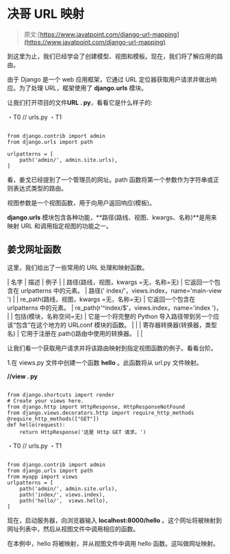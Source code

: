 # 决哥 URL 映射

> 原文:[https://www.javatpoint.com/django-url-mapping](https://www.javatpoint.com/django-url-mapping)

到这里为止，我们已经学会了创建模型、视图和模板。现在，我们将了解应用的路由。

由于 Django 是一个 web 应用框架，它通过 URL 定位器获取用户请求并做出响应。为了处理 URL，框架使用了 **django.urls** 模块。

让我们打开项目的文件**URL . py**，看看它是什么样子的:

・T0️ // urls.py ・T1️

```

from django.contrib import admin
from django.urls import path

urlpatterns = [
    path('admin/', admin.site.urls),
]

```

看，姜戈已经提到了一个管理员的网址。path 函数将第一个参数作为字符串或正则表达式类型的路由。

视图参数是一个视图函数，用于向用户返回响应(模板)。

**django.urls** 模块包含各种功能，**路径(路线、视图、kwargs、名称)**是用来映射 URL 和调用指定视图的功能之一。

## 姜戈网址函数

这里，我们给出了一些常用的 URL 处理和映射函数。

| 名字 | 描述 | 例子 |
| 路径(路线，视图，kwargs =无，名称=无) | 它返回一个包含在 urlpatterns 中的元素。 | 路径(' index/'，views.index，name='main-view ') |
| re_path(路线，视图，kwargs =无，名称=无) | 它返回一个包含在 urlpatterns 中的元素。 | re_path(r'^index/$'，views.index，name='index ')， |
| 包括(模块，名称空间=无) | 它是一个将完整的 Python 导入路径带到另一个应该“包含”在这个地方的 URLconf 模块的函数。 |  |
| 寄存器转换器(转换器，类型名) | 它用于注册在 path()路由中使用的转换器。 |  |

让我们看一个获取用户请求并将该路由映射到指定视图函数的例子。看看台阶。

1.在 views.py 文件中创建一个函数 **hello** 。此函数将从 url.py 文件映射。

**//view . py**

```

from django.shortcuts import render  
# Create your views here.  
from django.http import HttpResponse, HttpResponseNotFound  
from django.views.decorators.http import require_http_methods  
@require_http_methods(["GET"])  
def hello(request):  
    return HttpResponse('这是 Http GET 请求。')  
```

・T0️ // urls.py ・T1️

```

from django.contrib import admin  
from django.urls import path  
from myapp import views  
urlpatterns = [  
    path('admin/', admin.site.urls),  
    path('index/', views.index),  
    path('hello/',  views.hello),  
]

```

现在，启动服务器，向浏览器输入 **localhost:8000/hello** 。这个网址将被映射到网址列表中，然后从视图文件中调用相应的函数。

在本例中，hello 将被映射，并从视图文件中调用 hello 函数。这叫做网址映射。